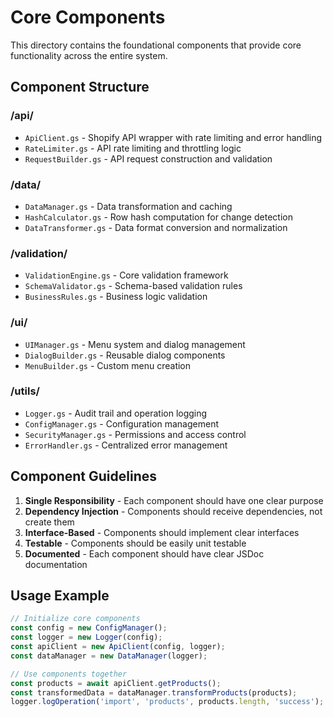 # Core Components

This directory contains the foundational components that provide core functionality across the entire system.

## Component Structure

### /api/
- `ApiClient.gs` - Shopify API wrapper with rate limiting and error handling
- `RateLimiter.gs` - API rate limiting and throttling logic
- `RequestBuilder.gs` - API request construction and validation

### /data/
- `DataManager.gs` - Data transformation and caching
- `HashCalculator.gs` - Row hash computation for change detection
- `DataTransformer.gs` - Data format conversion and normalization

### /validation/
- `ValidationEngine.gs` - Core validation framework
- `SchemaValidator.gs` - Schema-based validation rules
- `BusinessRules.gs` - Business logic validation

### /ui/
- `UIManager.gs` - Menu system and dialog management
- `DialogBuilder.gs` - Reusable dialog components
- `MenuBuilder.gs` - Custom menu creation

### /utils/
- `Logger.gs` - Audit trail and operation logging
- `ConfigManager.gs` - Configuration management
- `SecurityManager.gs` - Permissions and access control
- `ErrorHandler.gs` - Centralized error management

## Component Guidelines

1. **Single Responsibility** - Each component should have one clear purpose
2. **Dependency Injection** - Components should receive dependencies, not create them
3. **Interface-Based** - Components should implement clear interfaces
4. **Testable** - Components should be easily unit testable
5. **Documented** - Each component should have clear JSDoc documentation

## Usage Example

```javascript
// Initialize core components
const config = new ConfigManager();
const logger = new Logger(config);
const apiClient = new ApiClient(config, logger);
const dataManager = new DataManager(logger);

// Use components together
const products = await apiClient.getProducts();
const transformedData = dataManager.transformProducts(products);
logger.logOperation('import', 'products', products.length, 'success');
```
